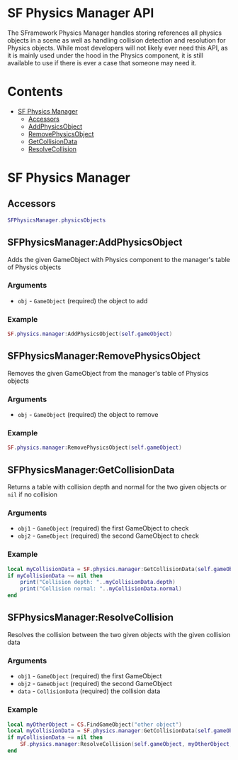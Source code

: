 # SF Physics Manager API
The SFramework Physics Manager handles storing references all physics objects in a scene as well as handling collision detection and resolution for Physics objects.  While most developers will not likely ever need this API, as it is mainly used under the hood in the Physics component, it is still available to use if there is ever a case that someone may need it.

# Contents
- [SF Physics Manager](#sfphysicsmanager)
  - [Accessors](#accessors)
  - [AddPhysicsObject](#sfphysicsmanageraddphysicsobject)
  - [RemovePhysicsObject](#sfphysicsmanagerremovephysicsobject)
  - [GetCollisionData](#sfphysicsmanagergetcollisiondata)
  - [ResolveCollision](#sfphysicsmanagerresolvecollision)

# SF Physics Manager

## Accessors
```lua
SFPhysicsManager.physicsObjects
```

## SFPhysicsManager:AddPhysicsObject
Adds the given GameObject with Physics component to the manager's table of Physics objects
### Arguments
- `obj` - `GameObject` (required) the object to add
### Example
```lua
SF.physics.manager:AddPhysicsObject(self.gameObject)
```

## SFPhysicsManager:RemovePhysicsObject
Removes the given GameObject from the manager's table of Physics objects
### Arguments
- `obj` - `GameObject` (required) the object to remove
### Example
```lua
SF.physics.manager:RemovePhysicsObject(self.gameObject)
```

## SFPhysicsManager:GetCollisionData
Returns a table with collision depth and normal for the two given objects or `nil` if no collision
### Arguments
- `obj1` - `GameObject` (required) the first GameObject to check
- `obj2` - `GameObject` (required) the second GameObject to check
### Example
```lua
local myCollisionData = SF.physics.manager:GetCollisionData(self.gameObject, CS.FindGameObject("other object"))
if myCollisionData ~= nil then
    print("Collision depth: "..myCollisionData.depth)
    print("Collision normal: "..myCollisionData.normal)
end
```

## SFPhysicsManager:ResolveCollision
Resolves the collision between the two given objects with the given collision data
### Arguments
- `obj1` - `GameObject` (required) the first GameObject
- `obj2` - `GameObject` (required) the second GameObject
- `data` - `CollisionData` (required) the collision data
### Example
```lua
local myOtherObject = CS.FindGameObject("other object")
local myCollisionData = SF.physics.manager:GetCollisionData(self.gameObject, myOtherObject)
if myCollisionData ~= nil then
    SF.physics.manager:ResolveCollision(self.gameObject, myOtherObject, myCollisionData)
end
```
